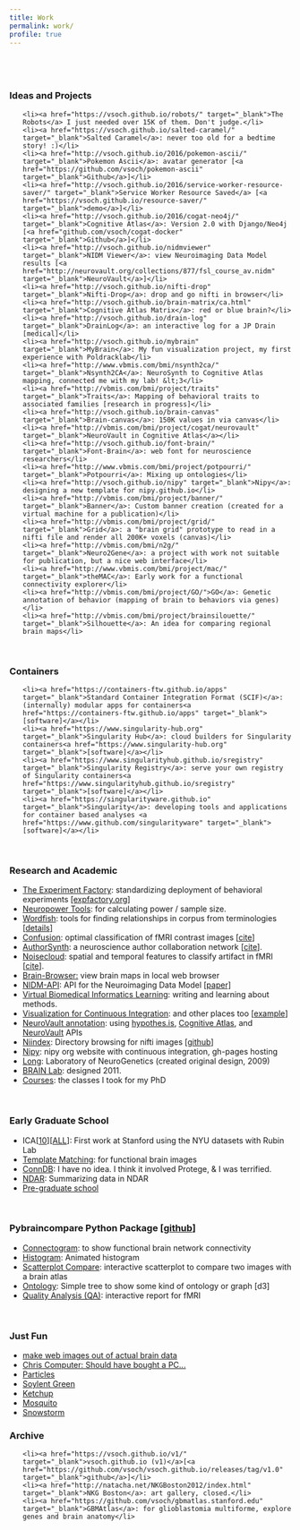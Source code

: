 ```yaml
---
title: Work
permalink: work/
profile: true
---
```


<p style="padding-top:40px">
</p>

<h3><strong>Ideas and Projects</strong></h3>
<ul>

	<li><a href="https://vsoch.github.io/robots/" target="_blank">The Robots</a> I just needed over 15K of them. Don't judge.</li>
	<li><a href="https://vsoch.github.io/salted-caramel/" target="_blank">Salted Caramel</a>: never too old for a bedtime story! :)</li>
	<li><a href="http://vsoch.github.io/2016/pokemon-ascii/" target="_blank">Pokemon Ascii</a>: avatar generator [<a href="https://github.com/vsoch/pokemon-ascii" target="_blank">Github</a>]</li>
	<li><a href="http://vsoch.github.io/2016/service-worker-resource-saver/" target="_blank">Service Worker Resource Saved</a> [<a href="https://vsoch.github.io/resource-saver/" target="_blank">demo</a>]</li>
	<li><a href="http://vsoch.github.io/2016/cogat-neo4j/" target="_blank">Cognitive Atlas</a>: Version 2.0 with Django/Neo4j [<a href="github.com/vsoch/cogat-docker" target="_blank">Github</a>]</li>
	<li><a href="http://vsoch.github.io/nidmviewer" target="_blank">NIDM Viewer</a>: view Neuroimaging Data Model results [<a href="http://neurovault.org/collections/877/fsl_course_av.nidm" target="_blank">NeuroVault</a>]</li>
	<li><a href="http://vsoch.github.io/nifti-drop" target="_blank">Nifti-Drop</a>: drop and go nifti in browser</li>
	<li><a href="http://vsoch.github.io/brain-matrix/ca.html" target="_blank">Cognitive Atlas Matrix</a>: red or blue brain?</li>
	<li><a href="http://vsoch.github.io/drain-log" target="_blank">DrainLog</a>: an interactive log for a JP Drain [medical]</li>
	<li><a href="http://vsoch.github.io/mybrain" target="_blank">MyBrain</a>: My fun visualization project, my first experience with Poldracklab</li>
	<li><a href="http://www.vbmis.com/bmi/nsynth2ca/" target="_blank">Nsynth2CA</a>: NeuroSynth to Cognitive Atlas mapping, connected me with my lab! &lt;3</li>
	<li><a href="http://vbmis.com/bmi/project/traits" target="_blank">Traits</a>: Mapping of behavioral traits to associated families [research in progress]</li>
	<li><a href="http://vsoch.github.io/brain-canvas" target="_blank">Brain-canvas</a>: 150K values in via canvas</li>
	<li><a href="http://vbmis.com/bmi/project/cogat/neurovault" target="_blank">NeuroVault in Cognitive Atlas</a></li>
	<li><a href="http://vsoch.github.io/font-brain/" target="_blank">Font-Brain</a>: web font for neuroscience researchers</li>
	<li><a href="http://www.vbmis.com/bmi/project/potpourri/" target="_blank">Potpourri</a>: Mixing up ontologies</li>
	<li><a href="http://vsoch.github.io/nipy" target="_blank">Nipy</a>: designing a new template for nipy.github.io</li>
	<li><a href="http://vbmis.com/bmi/project/banner/" target="_blank">Banner</a>: Custom banner creation (created for a virtual machine for a publication)</li>
	<li><a href="http://vbmis.com/bmi/project/grid/" target="_blank">Grid</a>: a "brain grid" prototype to read in a nifti file and render all 200K+ voxels (canvas)</li>
	<li><a href="http://vbmis.com/bmi/n2g/" target="_blank">Neuro2Gene</a>: a project with work not suitable for publication, but a nice web interface</li>
	<li><a href="http://www.vbmis.com/bmi/project/mac/" target="_blank">theMAC</a>: Early work for a functional connectivity explorer</li>
	<li><a href="http://vbmis.com/bmi/project/GO/">GO</a>: Genetic annotation of behavior (mapping of brain to behaviors via genes)</li>
	<li><a href="http://vbmis.com/bmi/project/brainsilouette/" target="_blank">Silhouette</a>: An idea for comparing regional brain maps</li>
</ul>
&nbsp;


<h3><strong>Containers</strong></h3>
<ul>

	<li><a href="https://containers-ftw.github.io/apps" target="_blank">Standard Container Integration Format (SCIF)</a>: (internally) modular apps for containers<a href="https://containers-ftw.github.io/apps" target="_blank">[software]</a></li>
	<li><a href="https://www.singularity-hub.org" target="_blank">Singularity Hub</a>: cloud builders for Singularity containers<a href="https://www.singularity-hub.org" target="_blank">[software]</a></li>
	<li><a href="https://www.singularityhub.github.io/sregistry" target="_blank">Singularity Registry</a>: serve your own registry of Singularity containers<a href="https://www.singularityhub.github.io/sregistry" target="_blank">[software]</a></li>
	<li><a href="https://singularityware.github.io" target="_blank">Singularity</a>: developing tools and applications for container based analyses <a href="https://www.github.com/singularityware" target="_blank">[software]</a></li>
</ul>
&nbsp;


<h3><strong>Research and Academic</strong></h3>
<ul>
	<li><a href="https://expfactory.github.io" target="_blank">The Experiment Factory</a>: standardizing deployment of behavioral experiments <a href="http://www.expfactory.org" target="_blank">[expfactory.org]</a></li>
	<li><a href="http://www.neuropowertools.org/" target="_blank">Neuropower Tools</a>: for calculating power / sample size.</li>
        <li><a href="https://www.github.com/word-fish" target="_blank">Wordfish</a>: tools for finding relationships in corpus from terminologies <a href="http://vsoch.github.io/2016/2016-wordfish/" target="_blank">[details]</a></li>
	<li><a href="https://github.com/vsoch/image-comparison-thresholding" target="_blank">Confusion</a>: optimal classification of fMRI contrast images [<a href="http://journal.frontiersin.org/article/10.3389/fnins.2015.00418/full" target="_blank">cite</a>]</li>
	<li><a href="http://www.vbmis.com/bmi/authorSynth/" target="_blank">AuthorSynth</a>: a neuroscience author collaboration network [<a href="http://journal.frontiersin.org/article/10.3389/fninf.2015.00006/abstract" target="_blank">cite</a>].</li>
	<li><a href="http://vbmis.com/bmi/noisecloud" target="_blank">Noisecloud</a>: spatial and temporal features to classify artifact in fMRI [<a href="http://journals.plos.org/plosone/article?id=10.1371/journal.pone.0095493" target="_blank">cite</a>].</li>
	<li><a href="http://npmjs.com/package/brain-browser" target="_blank">Brain-Browser:</a> view brain maps in local web browser</li>
        <li><a href="nidm-api.readthedocs.org" target="_blank">NIDM-API</a>: API for the Neuroimaging Data Model <a href="https://github.com/Brainhack-Proceedings-2015/Sochat-AMX-NIDM/blob/master/neuroimaging-data-model.pdf" target="_blank">[paper]</a></li>
        <li><a href="http://www.vbmis.com/learn" target="_blank">Virtual Biomedical Informatics Learning</a>: writing and learning about methods.</li>
        <li><a href="https://github.com/vsoch/visci" target="_blank">Visualization for Continuous Integration</a>: and other places too [<a href="https://github.com/vsoch/visualization-ci" target="_blank">example</a>]</li>
	<li><a href="http://www.vbmis.com/bmi/project/annotate" target="_blank">NeuroVault annotation</a>: using <a href="http://hypothes.is" target="_blank">hypothes.is</a>, <a href="http://www.cognitiveatlas.org" target="_blank">Cognitive Atlas</a>, and <a href="http://www.neurovault.org" target="_blank">NeuroVault</a> APIs</li>
	<li><a href="http://www.vbmis.com/bmi/project/niindex" target="_blank">Niindex</a>: Directory browsing for nifti images [<a href="http://www.github.com/vsoch/niindex" target="_blank">github</a>]</li>
	<li><a href="http://www.nipy.org" target="_blank">Nipy</a>: nipy org website with continuous integration, gh-pages hosting</li>
	<li><a href="http://haririlab.com" target="_blank">Long</a>: Laboratory of NeuroGenetics (created original design, 2009)</li>
	<li><a href="http://vsoch.com/blog/media/Bogdan/" target="_blank">BRAIN Lab</a>: designed 2011.</li>
	<li><a href="http://vbmis.com/bmi/course/">Courses</a>: the classes I took for my PhD</li>
</ul>
&nbsp;
<h3><strong>Early Graduate School</strong></h3>
<ul>
	<li>ICA[<a href="http://vbmis.com/bmi/project/NYU10/">10</a>][<a href="http://vbmis.com/bmi/project/NYUALL">ALL</a>]: First work at Stanford using the NYU datasets with Rubin Lab</li>
	<li><a href="http://www.vbmis.com/bmi/project/pyCorr/" target="_blank">Template Matching</a>: for functional brain images</li>
	<li><a href="http://vbmis.com/bmi/project/conndb/" target="_blank">ConnDB</a>: I have no idea. I think it involved Protege, & I was terrified.</li>
	<li><a href="http://www.vbmis.com/bmi/project/ndar/" target="_blank">NDAR</a>: Summarizing data in NDAR</li>
        <li><a href="http://www.vsoch.com/wiki/doku.php" target="_blank">Pre-graduate school</a></li>
</ul>
&nbsp;
<h3><strong>Pybraincompare Python Package [<a href="http://www.github.com/vsoch/pybraincompare" target="_blank">github</a>]</strong></h3>
<ul>
	<li><a href="http://vbmis.com/bmi/share/neurovault/connectogram.html" target="_blank">Connectogram</a>: to show functional brain network connectivity</li>
	<li><a href="http://vbmis.com/bmi/share/neurovault/histogram.html" target="_blank">Histogram</a>: Animated histogram</li>
	<li><a href="http://vbmis.com/bmi/share/neurovault/scatter_atlas.html" target="_blank">Scatterplot Compare</a>: interactive scatterplot to compare two images with a brain atlas</li>
	<li><a href="http://vbmis.com/bmi/share/neurovault/reverse_inference.html" target="_blank">Ontology</a>: Simple tree to show some kind of ontology or graph [d3]</li>
	<li><a href="http://www.vbmis.com/bmi/project/qa/index.html" target="_blank">Quality Analysis (QA)</a>: interactive report for fMRI</li>
</ul>
&nbsp;
<h3><strong>Just Fun</strong></h3>
<ul>
	<li><a href="https://github.com/vsoch/brainart" target="_blank">make web images out of actual brain data</a></li>
	<li><a href="http://vsoch.github.io/chris-computer" target="_blank">Chris Computer: Should have bought a PC...</a></li>
	<li><a href="http://www.vbmis.com/bmi/project/particles/" target="_blank">Particles</a></li>
	<li><a href="http://vbmis.com/bmi/project/soylent" target="_blank">Soylent Green</a></li>
	<li><a href="http://www.vbmis.com/bmi/project/ketchup/" target="_blank">Ketchup</a></li>
	<li><a href="http://www.vbmis.com/project/mosquito" target="_blank">Mosquito</a></li>
	<li><a href="http://www.vbmis.com/bmi/project/snowstorm/" target="_blank">Snowstorm</a></li>
</ul>
<h3></h3>
<h3><strong>Archive</strong></h3>
<ul>

	<li><a href="https://vsoch.github.io/v1/" target="_blank">vsoch.github.io (v1)</a>[<a href="https://github.com/vsoch/vsoch.github.io/releases/tag/v1.0" target="_blank">github</a>]</li>
	<li><a href="http://natacha.net/NKGBoston2012/index.html" target="_blank">NKG Boston</a>: art gallery, closed.</li>
	<li><a href="https://github.com/vsoch/gbmatlas.stanford.edu" target="_blank">GBMAtlas</a>: for glioblastomia multiforme, explore genes and brain anatomy</li>

</ul>
